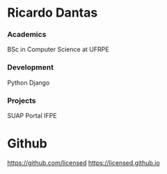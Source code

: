 # Ricardo Dantas

### Academics

BSc in Computer Science at UFRPE

### Development

Python
Django

### Projects

SUAP
Portal IFPE

# Github
https://github.com/licensed
https://licensed.github.io